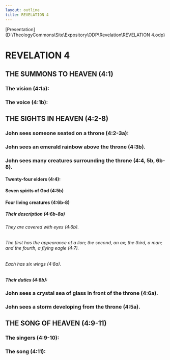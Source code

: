 ```yaml
---
layout: outline
title: REVELATION 4
---
```

[Presentation](D:\TheologyCommons\Site\Expository\ODP\Revelation\REVELATION 4.odp)
# REVELATION 4
## THE SUMMONS TO HEAVEN (4:1) 
###  The vision (4:1a): 
###  The voice (4:1b): 
## THE SIGHTS IN HEAVEN (4:2-8) 
###  John sees someone seated on a throne (4:2-3a): 
###  John sees an emerald rainbow above the throne (4:3b). 
###  John sees many creatures surrounding the throne (4:4, 5b, 6b-8). 
####  Twenty-four elders (4:4): 
####  Seven spirits of God (4:5b) 
####  Four living creatures (4:6b-8) 
#####  Their description (4:6b-8a) 
######  They are covered with eyes (4:6b). 
######  The first has the appearance of a lion; the second, an ox; the third, a man; and the fourth, a flying eagle (4:7). 
######  Each has six wings (4:8a). 
#####  Their duties (4:8b): 
###  John sees a crystal sea of glass in front of the throne (4:6a). 
###  John sees a storm developing from the throne (4:5a). 
## THE SONG OF HEAVEN (4:9-11) 
###  The singers (4:9-10): 
###  The song (4:11): 
